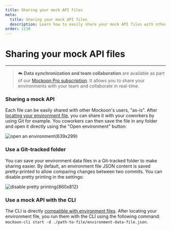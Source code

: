 ```yaml
---
title: Sharing your mock API files
meta:
  title: Sharing your mock API files
  description: Learn how to easily share your mock API files with other mockoon users, or use them with the CLI, and setup a git repository
order: 1110
---
```


# Sharing your mock API files

---

> ☁️ **Data synchronization and team collaboration** are available as part of our [Mockoon Pro subscription](/pro/). It allows you to share your environments with your team and collaborate in real-time.

### Sharing a mock API

Each file can be easily shared with other Mockoon's users, "as-is". After [locating your environment file](docs:mockoon-data-files/data-storage-location#locating-the-files), you can share it with your coworkers by using Git for example. You coworkers can then save the file in any folder and open it directly using the "Open environment" button:

![open an environment{639x299}](docs-img:open-environment.png)

### Use a Git-tracked folder

You can save your environment data files in a Git-tracked folder to make sharing easier. By default, an environment file JSON content is saved pretty-printed to allow comparing changes between two commits.
You can disable pretty printing in the settings:

![disable pretty printing{860x812}](docs-img:storage-pretty-printing.png)

### Use a mock API with the CLI

The CLI is directly [compatible with environment files](https://github.com/mockoon/cli#use-your-mocks-in-the-cli). After locating your environment file, you run them with the CLI using the following command: `mockoon-cli start -d ./path-to-file/environment-data-file.json`.
